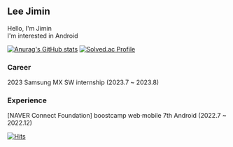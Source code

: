 ## Lee Jimin
Hello, I'm Jimin    
I'm interested in Android    

[![Anurag's GitHub stats](https://github-readme-stats.vercel.app/api?username=anuraghazra)](https://github.com/anuraghazra/github-readme-stats)
[![Solved.ac Profile](http://mazassumnida.wtf/api/v2/generate_badge?boj=dlwlsla0722)](https://solved.ac/dlwlsla0722/)

### Career
2023 Samsung MX SW internship (2023.7 ~ 2023.8)   

### Experience
[NAVER Connect Foundation] boostcamp web·mobile 7th Android (2022.7 ~ 2022.12)    


[![Hits](https://hits.seeyoufarm.com/api/count/incr/badge.svg?url=https%3A%2F%2Fgithub.com%2Fjeeminimini&count_bg=%23EDA2C2&title_bg=%23555555&icon=&icon_color=%23E7E7E7&title=hits&edge_flat=false)](https://hits.seeyoufarm.com)
